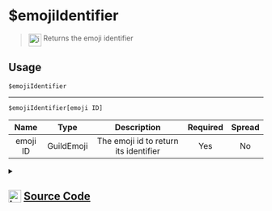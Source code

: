 # $emojiIdentifier
> <img align="top" src="https://upload.wikimedia.org/wikipedia/commons/thumb/e/e4/Infobox_info_icon.svg/160px-Infobox_info_icon.svg.png?20150409153300" alt="image" width="25" height="auto"> Returns the emoji identifier
## Usage
```
$emojiIdentifier
```
---
```
$emojiIdentifier[emoji ID]
```
| Name | Type | Description | Required | Spread
| :---: | :---: | :---: | :---: | :---: |
emoji ID | GuildEmoji | The emoji id to return its identifier | Yes | No
<details>
<summary>
    
## <img align="top" src="https://cdn4.iconfinder.com/data/icons/iconsimple-logotypes/512/github-512.png" alt="image" width="25" height="auto">  [Source Code](https://github.com/tryforge/ForgeScript-V2/blob/main/src/native/emojiIdentifier.ts)
    
</summary>
    
```ts
import { ArgType, NativeFunction, Return } from "../structures"

export default new NativeFunction({
    name: "$emojiIdentifier",
    version: "1.0.0",
    description: "Returns the emoji identifier",
    brackets: false,
    unwrap: true,
    args: [
        {
            name: "emoji ID",
            description: "The emoji id to return its identifier",
            rest: false,
            type: ArgType.GuildEmoji,
            required: true,
        },
    ],
    execute(ctx, [emoji]) {
        emoji ?? ctx.emoji
        return Return.success(emoji?.identifier)
    },
})

```
    
</details>